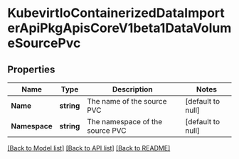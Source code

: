 # KubevirtIoContainerizedDataImporterApiPkgApisCoreV1beta1DataVolumeSourcePvc

## Properties
Name | Type | Description | Notes
------------ | ------------- | ------------- | -------------
**Name** | **string** | The name of the source PVC | [default to null]
**Namespace** | **string** | The namespace of the source PVC | [default to null]

[[Back to Model list]](../README.md#documentation-for-models) [[Back to API list]](../README.md#documentation-for-api-endpoints) [[Back to README]](../README.md)


